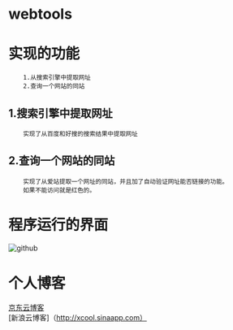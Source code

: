 # webtools

实现的功能
=============
		1.从搜索引擎中提取网址
		2.查询一个网站的同站
1.搜索引擎中提取网址
--------------
		实现了从百度和好搜的搜索结果中提取网址
2.查询一个网站的同站
----------------
		实现了从爱站提取一个网址的同站，并且加了自动验证网址能否链接的功能。
		如果不能访问就是红色的。
程序运行的界面
========================
![github](http://github.com/xcool/webtools/tree/master/webtools/images/mainwindow.png "界面")

个人博客
============
[京东云博客](http://baicai2015.jd-app.com)<br /> 
[新浪云博客]（http://xcool.sinaapp.com）<br />


